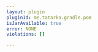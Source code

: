 ```yaml
---
layout: plugin
pluginId: me.tatarka.gradle.pom
isJarAvailable: true
error: NONE
violations: []

---
```


